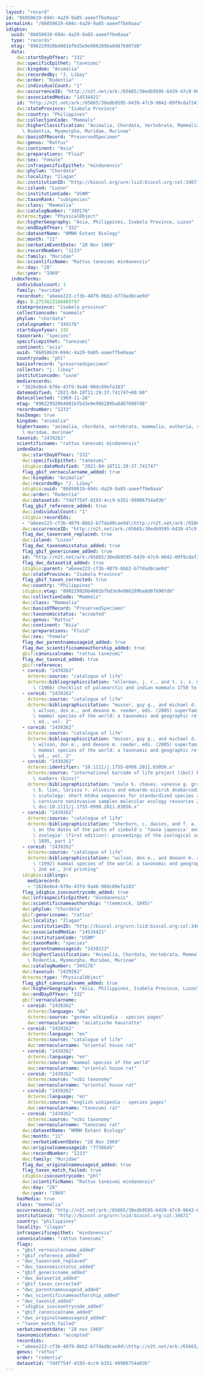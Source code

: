 ```yaml
---
layout: "record"
id: "86050619-694c-4a29-9a85-aaeeffbe0aaa"
permalink: "/86050619-694c-4a29-9a85-aaeeffbe0aaa"
idigbio:
  uuid: "86050619-694c-4a29-9a85-aaeeffbe0aaa"
  type: "records"
  etag: "890229920b4801bfbd3e9e986289ba8d876907d8"
  data:
    dwc:startDayOfYear: "332"
    dwc:specificEpithet: "tanezumi"
    dwc:kingdom: "Animalia"
    dwc:recordedBy: "J. Libay"
    dwc:order: "Rodentia"
    dwc:individualCount: "1"
    dwc:occurrenceID: "http://n2t.net/ark:/65665/30edb9595-6439-47c9-9042-09f9cdaf241a"
    dwc:associatedMedia: "14534421"
    id: "http://n2t.net/ark:/65665/30edb9595-6439-47c9-9042-09f9cdaf241a"
    dwc:stateProvince: "Isabela Province"
    dwc:country: "Philippines"
    dwc:collectionCode: "Mammals"
    dwc:higherClassification: "Animalia, Chordata, Vertebrata, Mammalia, Eutheria,\
      \ Rodentia, Myomorpha, Muridae, Murinae"
    dwc:basisOfRecord: "PreservedSpecimen"
    dwc:genus: "Rattus"
    dwc:continent: "Asia"
    dwc:preparations: "Fluid"
    dwc:sex: "Female"
    dwc:infraspecificEpithet: "mindanensis"
    dwc:phylum: "Chordata"
    dwc:locality: "Ilagan"
    dwc:institutionID: "http://biocol.org/urn:lsid:biocol.org:col:34871"
    dwc:island: "Luzon"
    dwc:institutionCode: "USNM"
    dwc:taxonRank: "subspecies"
    dwc:class: "Mammalia"
    dwc:catalogNumber: "349176"
    dcterms:type: "PhysicalObject"
    dwc:higherGeography: "Asia, Philippines, Isabela Province, Luzon"
    dwc:endDayOfYear: "332"
    dwc:datasetName: "NMNH Extant Biology"
    dwc:month: "11"
    dwc:verbatimEventDate: "28 Nov 1969"
    dwc:recordNumber: "1233"
    dwc:family: "Muridae"
    dwc:scientificName: "Rattus tanezumi mindanensis"
    dwc:day: "28"
    dwc:year: "1969"
  indexTerms:
    individualcount: 1
    family: "muridae"
    recordset: "a6eee223-cf3b-4079-8bb2-b77dad8cae9d"
    dqs: 0.2753623188405797
    stateprovince: "isabela province"
    collectioncode: "mammals"
    phylum: "chordata"
    catalognumber: "349176"
    startdayofyear: 332
    taxonrank: "species"
    specificepithet: "tanezumi"
    continent: "asia"
    uuid: "86050619-694c-4a29-9a85-aaeeffbe0aaa"
    countrycode: "phl"
    basisofrecord: "preservedspecimen"
    collector: "j. libay"
    institutioncode: "usnm"
    mediarecords:
    - "2626e8e4-b70e-43fd-9a46-90dc89efa183"
    datemodified: "2021-04-18T11:29:37.741747+00:00"
    datecollected: "1969-11-28"
    etag: "890229920b4801bfbd3e9e986289ba8d876907d8"
    recordnumber: "1233"
    hasImage: true
    kingdom: "animalia"
    highertaxon: "animalia, chordata, vertebrata, mammalia, eutheria, rodentia, myomorpha,\
      \ muridae, murinae"
    taxonid: "2439262"
    scientificname: "rattus tanezumi mindanensis"
    indexData:
      dwc:startDayOfYear: "332"
      dwc:specificEpithet: "tanezumi"
      idigbio:dateModified: "2021-04-18T11:29:37.741747"
      flag_gbif_vernacularname_added: true
      dwc:kingdom: "Animalia"
      dwc:recordedBy: "J. Libay"
      idigbio:uuid: "86050619-694c-4a29-9a85-aaeeffbe0aaa"
      dwc:order: "Rodentia"
      dwc:datasetid: "7ddf754f-d193-4cc9-b351-99906754a03b"
      flag_gbif_reference_added: true
      dwc:individualCount: "1"
      idigbio:recordIds:
      - "a6eee223-cf3b-4079-8bb2-b77dad8cae9d\\http://n2t.net/ark:/65665/30edb9595-6439-47c9-9042-09f9cdaf241a"
      dwc:occurrenceID: "http://n2t.net/ark:/65665/30edb9595-6439-47c9-9042-09f9cdaf241a"
      flag_dwc_taxonrank_replaced: true
      dwc:island: "Luzon"
      flag_dwc_taxonomicstatus_added: true
      flag_gbif_genericname_added: true
      id: "http://n2t.net/ark:/65665/30edb9595-6439-47c9-9042-09f9cdaf241a"
      flag_dwc_datasetid_added: true
      idigbio:parent: "a6eee223-cf3b-4079-8bb2-b77dad8cae9d"
      dwc:stateProvince: "Isabela Province"
      flag_gbif_taxon_corrected: true
      dwc:country: "Philippines"
      idigbio:etag: "890229920b4801bfbd3e9e986289ba8d876907d8"
      dwc:collectionCode: "Mammals"
      dwc:class: "Mammalia"
      dwc:basisOfRecord: "PreservedSpecimen"
      dwc:taxonomicstatus: "accepted"
      dwc:genus: "Rattus"
      dwc:continent: "Asia"
      dwc:preparations: "Fluid"
      dwc:sex: "Female"
      flag_dwc_parentnameusageid_added: true
      flag_dwc_scientificnameauthorship_added: true
      gbif:canonicalname: "rattus tanezumi"
      flag_dwc_taxonid_added: true
      gbif:reference:
      - coreid: "2439262"
        dcterms:source: "catalogue of life"
        dcterms:bibliographiccitation: "ellerman, j. r., and t. c. s. morrison-scott\
          \ (1966) checklist of palaearctic and indian mammals 1758 to 1946, 2nd edition"
      - coreid: "2439262"
        dcterms:source: "catalogue of life"
        dcterms:bibliographiccitation: "musser, guy g., and michael d. carleton /\
          \ wilson, don e., and deeann m. reeder, eds. (2005) superfamily muroidea:\
          \ mammal species of the world: a taxonomic and geographic reference, 3rd\
          \ ed., vol. 2"
      - coreid: "2439262"
        dcterms:source: "catalogue of life"
        dcterms:bibliographiccitation: "musser, guy g., and michael d. carleton /\
          \ wilson, don e., and deeann m. reeder, eds. (2005) superfamily muroidea:\
          \ mammal species of the world: a taxonomic and geographic reference, 3rd\
          \ ed., vol. 2"
      - coreid: "2439262"
        dcterms:identifier: "10.1111/j.1755-0998.2011.03056.x"
        dcterms:source: "international barcode of life project (ibol) barcode index\
          \ numbers (bins)"
        dcterms:bibliographiccitation: "paulo b. chaves, vanessa g. graeff, marília\
          \ b. lion, larissa r. oliveira and eduardo eizirik dnabarcoding meets molecular\
          \ scatology: short mtdna sequences for standardized species assignment of\
          \ carnivore noninvasive samples molecular ecology resources 2011-08-30;12(1):18-35\
          \ doi:10.1111/j.1755-0998.2011.03056.x"
      - coreid: "2439262"
        dcterms:source: "catalogue of life"
        dcterms:bibliographiccitation: "sherborn, c. davies, and f. a. jentink (1895)\
          \ on the dates of the parts of siebold's 'fauna japonica' and giebel's 'allgemeine\
          \ zoologie' (first edition): proceedings of the zoological society of london,\
          \ 1895, part 1"
      - coreid: "2439262"
        dcterms:source: "catalogue of life"
        dcterms:bibliographiccitation: "wilson, don e., and deeann m. reeder, eds.\
          \ (1992) mammal species of the world: a taxonomic and geographic reference,\
          \ 2nd ed., 3rd printing"
      idigbio:siblings:
        mediarecord:
        - "2626e8e4-b70e-43fd-9a46-90dc89efa183"
      flag_idigbio_isocountrycode_added: true
      dwc:infraspecificEpithet: "mindanensis"
      dwc:scientificnameauthorship: "(temminck, 1845)"
      dwc:phylum: "Chordata"
      gbif:genericname: "rattus"
      dwc:locality: "Ilagan"
      dwc:institutionID: "http://biocol.org/urn:lsid:biocol.org:col:34871"
      dwc:associatedMedia: "14534421"
      dwc:institutionCode: "USNM"
      dwc:taxonRank: "species"
      dwc:parentnameusageid: "2439223"
      dwc:higherClassification: "Animalia, Chordata, Vertebrata, Mammalia, Eutheria,\
        \ Rodentia, Myomorpha, Muridae, Murinae"
      dwc:catalogNumber: "349176"
      dwc:taxonid: "2439262"
      dcterms:type: "PhysicalObject"
      flag_gbif_canonicalname_added: true
      dwc:higherGeography: "Asia, Philippines, Isabela Province, Luzon"
      dwc:endDayOfYear: "332"
      gbif:vernacularname:
      - coreid: "2439262"
        dcterms:language: "de"
        dcterms:source: "german wikipedia - species pages"
        dwc:vernacularname: "asiatische hausratte"
      - coreid: "2439262"
        dcterms:language: "en"
        dcterms:source: "catalogue of life"
        dwc:vernacularname: "oriental house rat"
      - coreid: "2439262"
        dcterms:language: "en"
        dcterms:source: "mammal species of the world"
        dwc:vernacularname: "oriental house rat"
      - coreid: "2439262"
        dcterms:source: "ncbi taxonomy"
        dwc:vernacularname: "oriental house rat"
      - coreid: "2439262"
        dcterms:language: "en"
        dcterms:source: "english wikipedia - species pages"
        dwc:vernacularname: "tanezumi rat"
      - coreid: "2439262"
        dcterms:source: "ncbi taxonomy"
        dwc:vernacularname: "tanezumi rat"
      dwc:datasetName: "NMNH Extant Biology"
      dwc:month: "11"
      dwc:verbatimEventDate: "28 Nov 1969"
      dwc:originalnameusageid: "7738645"
      dwc:recordNumber: "1233"
      dwc:family: "Muridae"
      flag_dwc_originalnameusageid_added: true
      flag_taxon_match_failed: true
      idigbio:isocountrycode: "phl"
      dwc:scientificName: "Rattus tanezumi mindanensis"
      dwc:day: "28"
      dwc:year: "1969"
    hasMedia: true
    class: "mammalia"
    occurrenceid: "http://n2t.net/ark:/65665/30edb9595-6439-47c9-9042-09f9cdaf241a"
    institutionid: "http://biocol.org/urn:lsid:biocol.org:col:34871"
    country: "philippines"
    locality: "ilagan"
    infraspecificepithet: "mindanensis"
    canonicalname: "rattus tanezumi"
    flags:
    - "gbif_vernacularname_added"
    - "gbif_reference_added"
    - "dwc_taxonrank_replaced"
    - "dwc_taxonomicstatus_added"
    - "gbif_genericname_added"
    - "dwc_datasetid_added"
    - "gbif_taxon_corrected"
    - "dwc_parentnameusageid_added"
    - "dwc_scientificnameauthorship_added"
    - "dwc_taxonid_added"
    - "idigbio_isocountrycode_added"
    - "gbif_canonicalname_added"
    - "dwc_originalnameusageid_added"
    - "taxon_match_failed"
    verbatimeventdate: "28 nov 1969"
    taxonomicstatus: "accepted"
    recordids:
    - "a6eee223-cf3b-4079-8bb2-b77dad8cae9d\\http://n2t.net/ark:/65665/30edb9595-6439-47c9-9042-09f9cdaf241a"
    genus: "rattus"
    order: "rodentia"
    datasetid: "7ddf754f-d193-4cc9-b351-99906754a03b"
---
```

